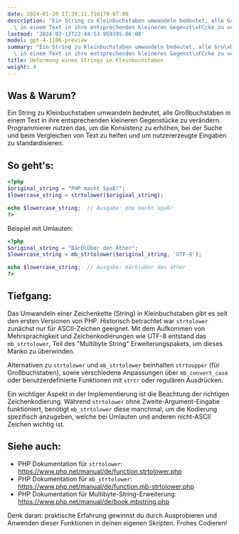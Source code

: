 ```yaml
---
date: 2024-01-20 17:39:11.716170-07:00
description: "Ein String zu Kleinbuchstaben umwandeln bedeutet, alle Gro\xDFbuchstaben\
  \ in einem Text in ihre entsprechenden kleineren Gegenst\xFCcke zu ver\xE4ndern.\u2026"
lastmod: '2024-03-13T22:44:53.959395-06:00'
model: gpt-4-1106-preview
summary: "Ein String zu Kleinbuchstaben umwandeln bedeutet, alle Gro\xDFbuchstaben\
  \ in einem Text in ihre entsprechenden kleineren Gegenst\xFCcke zu ver\xE4ndern."
title: Umformung eines Strings in Kleinbuchstaben
weight: 4
---
```


## Was & Warum?
Ein String zu Kleinbuchstaben umwandeln bedeutet, alle Großbuchstaben in einem Text in ihre entsprechenden kleineren Gegenstücke zu verändern. Programmierer nutzen das, um die Konsistenz zu erhöhen, bei der Suche und beim Vergleichen von Text zu helfen und um nutzererzeugte Eingaben zu standardisieren.

## So geht's:
```PHP
<?php
$original_string = "PHP macht Spaß!";
$lowercase_string = strtolower($original_string);

echo $lowercase_string;  // Ausgabe: php macht spaß!
?>
```

Beispiel mit Umlauten:
```PHP
<?php
$original_string = "BärÖlÜber den Äther";
$lowercase_string = mb_strtolower($original_string, 'UTF-8');

echo $lowercase_string;  // Ausgabe: bärölüber den äther
?>
```

## Tiefgang:
Das Umwandeln einer Zeichenkette (String) in Kleinbuchstaben gibt es seit den ersten Versionen von PHP. Historisch betrachtet war `strtolower` zunächst nur für ASCII-Zeichen geeignet. Mit dem Aufkommen von Mehrsprachigkeit und Zeichenkodierungen wie UTF-8 entstand das `mb_strtolower`, Teil des "Multibyte String" Erweiterungspakets, um dieses Manko zu überwinden.

Alternativen zu `strtolower` und `mb_strtolower` beinhalten `strtoupper` (für Großbuchstaben), sowie verschiedene Anpassungen über `mb_convert_case` oder benutzerdefinierte Funktionen mit `strtr` oder regulären Ausdrücken.

Ein wichtiger Aspekt in der Implementierung ist die Beachtung der richtigen Zeichenkodierung. Während `strtolower` ohne Zweite-Argument-Eingabe funktioniert, benötigt `mb_strtolower` diese manchmal, um die Kodierung spezifisch anzugeben, welche bei Umlauten und anderen nicht-ASCII Zeichen wichtig ist.

## Siehe auch:
- PHP Dokumentation für `strtolower`: https://www.php.net/manual/de/function.strtolower.php
- PHP Dokumentation für `mb_strtolower`: https://www.php.net/manual/de/function.mb-strtolower.php
- PHP Dokumentation für Multibyte-String-Erweiterung: https://www.php.net/manual/de/book.mbstring.php

Denk daran: praktische Erfahrung gewinnst du durch Ausprobieren und Anwenden dieser Funktionen in deinen eigenen Skripten. Frohes Codieren!

